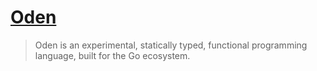 # [Oden](https://oden-lang.org/)

> Oden is an experimental, statically typed, functional programming language, built for the Go ecosystem.